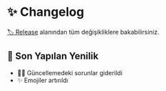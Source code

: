 # ✨ Changelog

[🏷️ Release](https://github.com/yedhrab/YHotkeys/releases) alanından tüm değişikliklere bakabilirsiniz.

## 🚀 Son Yapılan Yenilik

- 👨‍🔧 Güncellemedeki sorunlar giderildi
- ✨ Emojiler artırıldı

